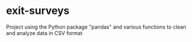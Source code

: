 # exit-surveys
Project using the Python package "pandas" and various functions to clean and analyze data in CSV format
